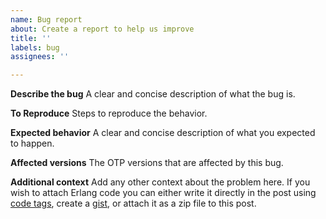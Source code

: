 ```yaml
---
name: Bug report
about: Create a report to help us improve
title: ''
labels: bug
assignees: ''

---
```


**Describe the bug**
A clear and concise description of what the bug is.

**To Reproduce**
Steps to reproduce the behavior.

**Expected behavior**
A clear and concise description of what you expected to happen.

**Affected versions**
The OTP versions that are affected by this bug.

**Additional context**
Add any other context about the problem here. If you wish to attach Erlang code you can either write it directly in the post using [code tags](https://guides.github.com/features/mastering-markdown/), create a [gist](https://gist.github.com), or attach it as a zip file to this post.

<!--
%CopyrightBegin%

SPDX-FileCopyrightText: Copyright Ericsson AB 2021. All Rights Reserved.

SPDX-License-Identifier: Apache-2.0

%CopyrightEnd%

-->
